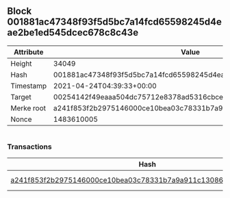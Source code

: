 ## Block 001881ac47348f93f5d5bc7a14fcd65598245d4eae2be1ed545dcec678c8c43e

Attribute | Value
--- | ---
Height | 34049
Hash | 001881ac47348f93f5d5bc7a14fcd65598245d4eae2be1ed545dcec678c8c43e
Timestamp | 2021-04-24T04:39:33+00:00
Target | 00254142f49eaaa504dc75712e8378ad5316cbcead634704b3734b6271167cc4
Merke root | a241f853f2b2975146000ce10bea03c78331b7a9a911c13086d0553c18367e46
Nonce | 1483610005

```

```

### Transactions

Hash | Amount
--- | ---
[a241f853f2b2975146000ce10bea03c78331b7a9a911c13086d0553c18367e46](a241f853f2b2975146000ce10bea03c78331b7a9a911c13086d0553c18367e46.md) | 10.00000000 SKEPTI 
